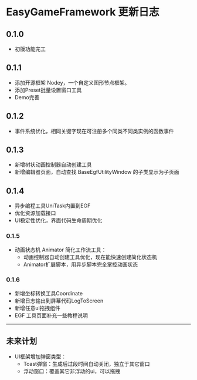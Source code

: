 # EasyGameFramework 更新日志

## 0.1.0

- 初版功能完工

## 0.1.1

- 添加开源框架 Nodey，一个自定义图形节点框架。
- 添加Preset批量设置窗口工具
- Demo完善

## 0.1.2

- 事件系统优化，相同关键字现在可注册多个同类不同类实例的函数事件

## 0.1.3

- 新增树状动画控制器自动创建工具
- 新增编辑器页面，自动查找 BaseEgfUtilityWindow 的子类显示为子页面

## 0.1.4

- 异步编程工具UniTask内置到EGF
- 优化资源加载接口
- UI稳定性优化，界面代码生命周期优化

### 0.1.5

- 动画状态机 Animator 简化工作流工具：
    - 动画控制器自动创建工具优化，现在能快速创建简化状态机
    - Animator扩展脚本，用异步脚本完全掌控动画状态
    
### 0.1.6

- 新增坐标转换工具Coordinate
- 新增日志输出到屏幕代码LogToScreen
- 新增任意ui拖拽组件
- EGF 工具页面补充一些教程说明

--------------------------------------------------------------------------------

## 未来计划

- UI框架增加弹窗类型：
    - Toast弹窗：生成后过段时间自动关闭，独立于其它窗口
    - 浮动窗口：覆盖其它非浮动的ui，可以拖拽
    

